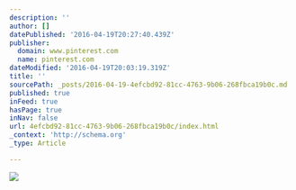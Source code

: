 ```yaml
---
description: ''
author: []
datePublished: '2016-04-19T20:27:40.439Z'
publisher:
  domain: www.pinterest.com
  name: pinterest.com
dateModified: '2016-04-19T20:03:19.319Z'
title: ''
sourcePath: _posts/2016-04-19-4efcbd92-81cc-4763-9b06-268fbca19b0c.md
published: true
inFeed: true
hasPage: true
inNav: false
url: 4efcbd92-81cc-4763-9b06-268fbca19b0c/index.html
_context: 'http://schema.org'
_type: Article

---
```

![](https://s-media-cache-ak0.pinimg.com/564x/ed/6d/9c/ed6d9c1d4cbd2f70408e004fb1275131.jpg)